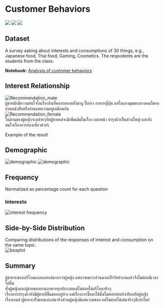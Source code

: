 # Customer Behaviors
 [![](https://img.shields.io/badge/-Survey-blue)](#) [![](https://img.shields.io/badge/-Python-blue)](#) [![](https://img.shields.io/badge/-Google--Colab-blue)](#) 
## Dataset  
A survey asking about interests and consumptions of 30 things, e.g., Japanese food, Thai food, Gaming, Cosmetics. The respodents are the students from the class.

**Notebook:** [Analysis of customer behaviors](./HW1_Customer_behavior.ipynb)

## Interest Relationship
![Recommendation_male](./pictures/Interest_male.png) \
ผู้ชายมักมีความสนใจในเรื่องกินที่หลากหลายทั้งชาบู ปิ้งย่าง อาหารญี่ปุ่น แต่ในบางมุมของบางคนก็ชอบอ่านหนังสือหรืออ่านบทความอยู่เหมือนกัน \
![Recommendation_female](./pictures/Interest_female.png) \
ในด้านของผู้หญิงจะคล้ายๆกับผู้ชายแต่จะมีเพิ่มเติมในเรื่อง แต่งหน้า บำรุงผิวเป็นส่วนใหญ่ และยังสนใจเรื่องการท่องเที่ยวด้วย\

Example of the result  
## Demographic
![demographic](./pictures/01_description.PNG)
![demographic](./pictures/02_description.PNG)

## Frequency
Normalized as percentage count for each question
### Interests
![interest frequency](./pictures/03_heat_map.png)

## Side-by-Side Distribution
Comparing distributions of the responses of interest and consumption on the same topic.  
![boxplot](./pictures/04_Box_plot.png)

## Summary
ผู้ชายจะชอบบริโภคแอลกอฮอล์มากกว่าผู้หญิง แต่อาจเพราะส่วนมากเป็ฯวัยทำงานแล้วจึงไม่ค่อยมีเวลาไปดื่ม \
ทั้งผู้หญิงและผู้ชายชอบทานอาหารทุกประเภทแต่ไม่ค่อยได้บริโภคจริงๆ \
เรื่องการบำรุงผิวยังมีผู้ชายที่ชื่นชอบอยู่บ้าง แต่เรื่องการซื้อมาใช้นั้นไม่ค่อยบ่อยถ้าเทียบกับผู้หญิง \
เรื่องเกมส์ ผู้ชายจะทั้งชอบและเล่นจริงส่วนผู้หญิงมีแต่ความชอบ แต่ไม่ค่อยได้เล่นจริงๆซักท่าไหร่ 
